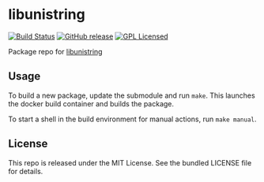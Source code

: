 libunistring
==========

[![Build Status](https://img.shields.io/circleci/project/amylum/libunistring/master.svg)](https://circleci.com/gh/amylum/libunistring)
[![GitHub release](https://img.shields.io/github/release/amylum/libunistring.svg)](https://github.com/amylum/libunistring/releases)
[![GPL Licensed](http://img.shields.io/badge/license-GPL-green.svg)](https://tldrlegal.com/license/gnu-general-public-license-v3-(gpl-3))

Package repo for [libunistring](http://www.gnu.org/software/libunistring/)

## Usage

To build a new package, update the submodule and run `make`. This launches the docker build container and builds the package.

To start a shell in the build environment for manual actions, run `make manual`.

## License

This repo is released under the MIT License. See the bundled LICENSE file for details.

